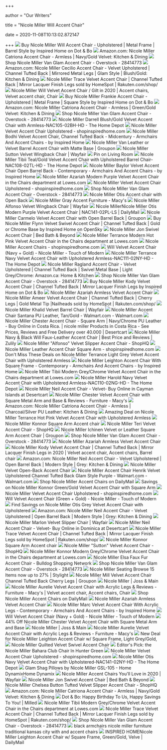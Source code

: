 +++
        
author = "Our Writers"
        
title = "Nicole Miller Will Accent Chair"
        
date = 2020-11-08T10:13:02.872147
        
+++
[ ![](https://cdn1.ykso.co/inspiredhome/product/nicole-miller-will-accent-chair-upholstered-metal-frame-barrel-style/images/5a6abda/1559065233/generous.jpg)](https://cdn1.ykso.co/inspiredhome/product/nicole-miller-will-accent-chair-upholstered-metal-frame-barrel-style/images/5a6abda/1559065233/generous.jpg) Buy Nicole Miller Will Accent Chair - Upholstered | Metal Frame | Barrel  Style by Inspired Home on Dot & Bo
[ ![](https://images-na.ssl-images-amazon.com/images/I/81iUP80ArbL._AC_SL1500_.jpg)](https://images-na.ssl-images-amazon.com/images/I/81iUP80ArbL._AC_SL1500_.jpg) Amazon.com: Nicole Miller Catriona Accent Chair - Armless | Navy/Gold  Velvet: Kitchen & Dining
[ ![](https://ak1.ostkcdn.com/images/products/28414773/Nicole-Miller-Van-Accent-Chair-Leather-PU-or-Velvet-Matte-Black-Base-022c9b3a-8cec-4729-b0bc-6f9a2b30d623_600.jpg?impolicy=medium)](https://ak1.ostkcdn.com/images/products/28414773/Nicole-Miller-Van-Accent-Chair-Leather-PU-or-Velvet-Matte-Black-Base-022c9b3a-8cec-4729-b0bc-6f9a2b30d623_600.jpg?impolicy=medium) Shop Nicole Miller Van Glam Accent Chair - Overstock - 28414773
[ ![](https://images-na.ssl-images-amazon.com/images/I/81PUJYYEa-L._AC_SL1500_.jpg)](https://images-na.ssl-images-amazon.com/images/I/81PUJYYEa-L._AC_SL1500_.jpg) Amazon.com: Nicole Miller Cecilio Accent Chair - Velvet Upholstered |  Channel Tufted Back | Mirrored Metal Legs | Glam Style | Blush/Gold:  Kitchen & Dining
[ ![](https://tshop.r10s.com/5c6/65e/287a/3202/80de/aa6a/6518/1135e9ab170242ac110002.jpg)](https://tshop.r10s.com/5c6/65e/287a/3202/80de/aa6a/6518/1135e9ab170242ac110002.jpg) Nicole Miller Trace Velvet Accent Chair | Channel Tufted Back | Mirror  Lacquer Finish Legs sold by HomeSpot | Rakuten.com/shop/
[ ![](https://i.pinimg.com/474x/c6/f8/6b/c6f86b893b88728611ae6ab6dd251c74.jpg)](https://i.pinimg.com/474x/c6/f8/6b/c6f86b893b88728611ae6ab6dd251c74.jpg) Nicole Miller Will Velvet Accent Chair / Gilt in 2020 | Accent chairs,  Velvet accent chair, Chair
[ ![](https://cdn1.ykso.co/inspiredhome/product/nicole-miller-frankie-accent-chair-upholstered-metal-frame-square-style/images/d5e539b/1559065239/generous.jpg)](https://cdn1.ykso.co/inspiredhome/product/nicole-miller-frankie-accent-chair-upholstered-metal-frame-square-style/images/d5e539b/1559065239/generous.jpg) Buy Nicole Miller Frankie Accent Chair - Upholstered | Metal Frame | Square  Style by Inspired Home on Dot & Bo
[ ![](https://images-na.ssl-images-amazon.com/images/I/81VJph8ABCL._AC_SL1500_.jpg)](https://images-na.ssl-images-amazon.com/images/I/81VJph8ABCL._AC_SL1500_.jpg) Amazon.com: Nicole Miller Catriona Accent Chair - Armless | Green/Gold  Velvet: Kitchen & Dining
[ ![](https://ak1.ostkcdn.com/images/products/28414773/Nicole-Miller-Van-Accent-Chair-Leather-PU-or-Velvet-Matte-Black-Base-b2d78681-9775-4e4c-ac82-72b325d62987_600.jpg?impolicy=medium)](https://ak1.ostkcdn.com/images/products/28414773/Nicole-Miller-Van-Accent-Chair-Leather-PU-or-Velvet-Matte-Black-Base-b2d78681-9775-4e4c-ac82-72b325d62987_600.jpg?impolicy=medium) Shop Nicole Miller Van Glam Accent Chair - Overstock - 28414773
[ ![](https://images.homedepot-static.com/productImages/9079a4ad-ec55-4479-b5c3-1f4cb0c1f5ca/svn/blush-gold-velvet-nicole-miller-accent-chairs-nac105-02bh-hd-64_1000.jpg)](https://images.homedepot-static.com/productImages/9079a4ad-ec55-4479-b5c3-1f4cb0c1f5ca/svn/blush-gold-velvet-nicole-miller-accent-chairs-nac105-02bh-hd-64_1000.jpg) Nicole Miller Darrell Blush/Gold Velvet Accent Chair with  Armless-NAC105-02BH-HD - The Home Depot
[ ![](https://cdn.shopify.com/s/files/1/2942/0200/products/accent-chair-neil-accent-chair-1_2000x.jpg?v=1601598440)](https://cdn.shopify.com/s/files/1/2942/0200/products/accent-chair-neil-accent-chair-1_2000x.jpg?v=1601598440) Nicole Miller Velvet Accent Chair Upholstered - shopinspiredhome.com
[ ![](https://st.hzcdn.com/simgs/42b146620e9f6e37_9-7001/home-design.jpg)](https://st.hzcdn.com/simgs/42b146620e9f6e37_9-7001/home-design.jpg) Nicole Miller Bodhi Velvet Accent Chair, Channel Tufted Back - Midcentury -  Armchairs And Accent Chairs - by Inspired Home
[ ![](https://img.grouponcdn.com/stores/4KRyqNo5kM2XUHqTVDSthNtoTH1b/storesoi28235803-3333x2000/v1/c700x420.jpg)](https://img.grouponcdn.com/stores/4KRyqNo5kM2XUHqTVDSthNtoTH1b/storesoi28235803-3333x2000/v1/c700x420.jpg) Nicole Miller Van Leather or Velvet Barrel Accent Chair with Matte Base |  Groupon
[ ![](https://secure.img1-fg.wfcdn.com/im/33497361/resize-h800-w800%5Ecompr-r85/8832/88327745/Sutton+Velvet+Wingback+Chair.jpg)](https://secure.img1-fg.wfcdn.com/im/33497361/resize-h800-w800%5Ecompr-r85/8832/88327745/Sutton+Velvet+Wingback+Chair.jpg) Nicole Miller Sutton Velvet Wingback Chair | Wayfair
[ ![](https://i.pinimg.com/originals/2f/bb/37/2fbb37df03ae53406c2398da05c2e1de.jpg)](https://i.pinimg.com/originals/2f/bb/37/2fbb37df03ae53406c2398da05c2e1de.jpg) Pin on Living Room
[ ![](https://images.homedepot-static.com/productImages/c8897d7c-65e9-43a3-b83a-c5230924745d/svn/teal-gold-velvet-nicole-miller-accent-chairs-nac108-02tl-hd-31_600.jpg)](https://images.homedepot-static.com/productImages/c8897d7c-65e9-43a3-b83a-c5230924745d/svn/teal-gold-velvet-nicole-miller-accent-chairs-nac108-02tl-hd-31_600.jpg) Nicole Miller Tibii Teal/Gold Velvet Accent Chair with Upholstered Barrel  Chair-NAC108-02TL-HD - The Home Depot
[ ![](https://st.hzcdn.com/simgs/0b51cc9d0e9f6e5b_9-3042/home-design.jpg)](https://st.hzcdn.com/simgs/0b51cc9d0e9f6e5b_9-3042/home-design.jpg) Nicole Miller Baylor Velvet Accent Chair Open Barrel Back - Contemporary -  Armchairs And Accent Chairs - by Inspired Home
[ ![](http://mobileimages.lowes.com/product/converted/100242/1002429406.jpg)](http://mobileimages.lowes.com/product/converted/100242/1002429406.jpg) Nicole Miller Azariah Modern Purple Velvet Accent Chair in the Chairs  department at Lowes.com
[ ![](https://cdn.shopify.com/s/files/1/2942/0200/products/accent-chair-neil-accent-chair-7_1200x.jpg?v=1601598239)](https://cdn.shopify.com/s/files/1/2942/0200/products/accent-chair-neil-accent-chair-7_1200x.jpg?v=1601598239) Nicole Miller Velvet Accent Chair Upholstered - shopinspiredhome.com
[ ![](https://ak1.ostkcdn.com/images/products/28414773/Nicole-Miller-Van-Accent-Chair-Leather-PU-or-Velvet-Matte-Black-Base-05ec1f60-7ff0-4a72-b63f-8012bb36af8f_600.jpg?impolicy=medium)](https://ak1.ostkcdn.com/images/products/28414773/Nicole-Miller-Van-Accent-Chair-Leather-PU-or-Velvet-Matte-Black-Base-05ec1f60-7ff0-4a72-b63f-8012bb36af8f_600.jpg?impolicy=medium) Shop Nicole Miller Van Glam Accent Chair - Overstock - 28414773
[ ![](https://c.shld.net/rpx/i/s/pi/mp/10431025/prod_4696137903?src=http%3A%2F%2Fimages.salsify.com%2Fimage%2Fupload%2Fs--te1gShv8--%2Fddnqgnexpcancuujqjlf.jpg&d=aefd880f6e7d700bf6273bf82a4c6af68b7ffed1&hei=333&wid=333&op_sharpen=1)](https://c.shld.net/rpx/i/s/pi/mp/10431025/prod_4696137903?src=http%3A%2F%2Fimages.salsify.com%2Fimage%2Fupload%2Fs--te1gShv8--%2Fddnqgnexpcancuujqjlf.jpg&d=aefd880f6e7d700bf6273bf82a4c6af68b7ffed1&hei=333&wid=333&op_sharpen=1) Nicole Miller Otis Accent chair with Open Back
[ ![](https://slimages.macysassets.com/is/image/MCY/products/5/optimized/16937965_fpx.tif?$browse$&wid=224&fmt=jpeg)](https://slimages.macysassets.com/is/image/MCY/products/5/optimized/16937965_fpx.tif?$browse$&wid=224&fmt=jpeg) Nicole Miller Gray Accent Furniture - Macy's
[ ![](https://secure.img1-fg.wfcdn.com/im/85066327/resize-h800-w800%5Ecompr-r85/8832/88328243/Alfonso+Velvet+Wingback+Chair.jpg)](https://secure.img1-fg.wfcdn.com/im/85066327/resize-h800-w800%5Ecompr-r85/8832/88328243/Alfonso+Velvet+Wingback+Chair.jpg) Nicole Miller Alfonso Velvet Wingback Chair | Wayfair
[ ![](https://images.lowes.com/product/converted/100242/1002427274.jpg)](https://images.lowes.com/product/converted/100242/1002427274.jpg) Nicole MillerNicole Miller Otis Modern Purple Velvet Accent Chair |  NAC141-02PL-LS | DailyMail
[ ![](https://img.grouponcdn.com/deal/3cGCtJSQGTA3yQtmoTjMDUt3kzok/3c-2048x1229/v1/c700x420.jpg)](https://img.grouponcdn.com/deal/3cGCtJSQGTA3yQtmoTjMDUt3kzok/3c-2048x1229/v1/c700x420.jpg) Nicole Miller Carmelo Velvet Accent Chair with Open Barrel Back | Groupon
[ ![](https://cdn1.ykso.co/inspiredhome/product/nicole-miller-flynn-velvet-swivel-accent-chair-channel-tufted-back-gold-or-chrome-base/images/339a21b/1563551908/generous.jpg)](https://cdn1.ykso.co/inspiredhome/product/nicole-miller-flynn-velvet-swivel-accent-chair-channel-tufted-back-gold-or-chrome-base/images/339a21b/1563551908/generous.jpg) Buy Nicole Miller Flynn Velvet Swivel Accent Chair | Channel Tufted Back |  Gold or Chrome Base by Inspired Home on OpenSky
[ ![](https://b3h2.scene7.com/is/image/BedBathandBeyond/334027369227882p?$690$&wid=690&hei=690)](https://b3h2.scene7.com/is/image/BedBathandBeyond/334027369227882p?$690$&wid=690&hei=690) Nicole Miller Jon Swivel Accent Chair | Bed Bath & Beyond
[ ![](http://mobileimages.lowes.com/product/converted/100242/1002427176.jpg?size=pdhi)](http://mobileimages.lowes.com/product/converted/100242/1002427176.jpg?size=pdhi) Nicole Miller Terrance Modern Hot Pink Velvet Accent Chair in the Chairs  department at Lowes.com
[ ![](https://cdn.shopify.com/s/files/1/2942/0200/products/accent-chair-aurelie-accent-chair-1_2000x.jpg?v=1601596965)](https://cdn.shopify.com/s/files/1/2942/0200/products/accent-chair-aurelie-accent-chair-1_2000x.jpg?v=1601596965) Nicole Miller Accent Chairs - shopinspiredhome.com
[ ![](https://cdn-s3.touchofmodern.com/products/001/553/846/fa65c4759a33e61f1a029db2420f1f70_large.jpg?1562374173)](https://cdn-s3.touchofmodern.com/products/001/553/846/fa65c4759a33e61f1a029db2420f1f70_large.jpg?1562374173) Will Velvet Accent Chair (Navy + Gold) - Nicole Miller - Touch of Modern
[ ![](https://images.homedepot-static.com/productImages/a9307f9e-cbe7-4ae5-b4c5-61f9d12bdc4c/svn/navy-velvet-nicole-miller-accent-chairs-nac111-02ny-hd-64_1000.jpg)](https://images.homedepot-static.com/productImages/a9307f9e-cbe7-4ae5-b4c5-61f9d12bdc4c/svn/navy-velvet-nicole-miller-accent-chairs-nac111-02ny-hd-64_1000.jpg) Nicole Miller Terrance Navy Velvet Accent Chair with Upholstered  Armless-NAC111-02NY-HD - The Home Depot
[ ![](https://images-na.ssl-images-amazon.com/images/I/81cUqk5nqUL._AC_SX522_.jpg)](https://images-na.ssl-images-amazon.com/images/I/81cUqk5nqUL._AC_SX522_.jpg) Nicole Miller Ragland Accent Chair - Velvet Upholstered | Channel Tufted  Back | Swivel Metal Base | Light Grey/Chrome: Amazon.ca: Home & Kitchen
[ ![](https://ak1.ostkcdn.com/images/products/28414773/Nicole-Miller-Van-Accent-Chair-Leather-PU-or-Velvet-Matte-Black-Base-01bc6b6e-3e78-4be2-a200-238023732ebf_600.jpg?impolicy=medium)](https://ak1.ostkcdn.com/images/products/28414773/Nicole-Miller-Van-Accent-Chair-Leather-PU-or-Velvet-Matte-Black-Base-01bc6b6e-3e78-4be2-a200-238023732ebf_600.jpg?impolicy=medium) Shop Nicole Miller Van Glam Accent Chair - Overstock - 28414773
[ ![](https://cdn1.ykso.co/inspiredhome/product/nicole-miller-kody-velvet-accent-chair-channel-tufted-back-mirror-lacquer-finish-legs/images/a53640e/1563551926/generous.jpg)](https://cdn1.ykso.co/inspiredhome/product/nicole-miller-kody-velvet-accent-chair-channel-tufted-back-mirror-lacquer-finish-legs/images/a53640e/1563551926/generous.jpg) Buy Nicole Miller Kody Velvet Accent Chair | Channel Tufted Back | Mirror  Lacquer Finish Legs by Inspired Home on Dot & Bo
[ ![](https://c.shld.net/rpx/i/s/pi/mp/10431025/prod_4696140703?src=http%3A%2F%2Fimages.salsify.com%2Fimage%2Fupload%2Fs--0ArdLhQu--%2Fksd8ael4y2fmrb8vgyrw.jpg&d=aba51b5ec51a6bdde3214c1ecaaa3e21849fd30a&?hei=64&wid=64&qlt=50)](https://c.shld.net/rpx/i/s/pi/mp/10431025/prod_4696140703?src=http%3A%2F%2Fimages.salsify.com%2Fimage%2Fupload%2Fs--0ArdLhQu--%2Fksd8ael4y2fmrb8vgyrw.jpg&d=aba51b5ec51a6bdde3214c1ecaaa3e21849fd30a&?hei=64&wid=64&qlt=50) Nicole Miller Azariah Armless Velvet Accent Chair
[ ![](https://tshop.r10s.com/576/6a8/dffd/261b/70aa/aa0e/652e/119ce9b3000242ac110004.jpg)](https://tshop.r10s.com/576/6a8/dffd/261b/70aa/aa0e/652e/119ce9b3000242ac110004.jpg) Nicole Miller Ameer Velvet Accent Chair | Channel Tufted Back | Cherry Legs  | Gold Metal Tip |Nailheads sold by HomeSpot | Rakuten.com/shop/
[ ![](https://secure.img1-fg.wfcdn.com/im/09569745/resize-h800-w800%5Ecompr-r85/8832/88327116/Khalid+Velvet+Barrel+Chair.jpg)](https://secure.img1-fg.wfcdn.com/im/09569745/resize-h800-w800%5Ecompr-r85/8832/88327116/Khalid+Velvet+Barrel+Chair.jpg) Nicole Miller Khalid Velvet Barrel Chair | Wayfair
[ ![](https://i5.walmartimages.com/asr/520cc319-d64b-4821-896e-f1cba88fe330_2.538adcfc44846b3e965077e4db1ae8d0.jpeg)](https://i5.walmartimages.com/asr/520cc319-d64b-4821-896e-f1cba88fe330_2.538adcfc44846b3e965077e4db1ae8d0.jpeg) Nicole Miller Accent Chair Santana PU Leather, Tan/Gold - Walmart.com -  Walmart.com
[ ![](https://images-na.ssl-images-amazon.com/images/I/91RD%2BQlvoHL.jpg)](https://images-na.ssl-images-amazon.com/images/I/91RD%2BQlvoHL.jpg) Nicole Miller Chester Accent Chair - Square Arm | Navy/Chrome PU Leather -  Buy Online in Costa Rica. | nicole miller Products in Costa Rica - See  Prices, Reviews and Free Delivery over 40.000 | Desertcart
[ ![](https://cfcdn.zulily.com/images/cache/product/452x1000/360248/zu71299715_main_tm1554325677.jpg)](https://cfcdn.zulily.com/images/cache/product/452x1000/360248/zu71299715_main_tm1554325677.jpg) Nicole Miller Navy & Black Will Faux-Leather Accent Chair | Best Price and  Reviews | Zulily
[ ![](https://images.shophq.com/is/image/ShopHQ/490-567?DefaultImage=1&$472x472_jpg$)](https://images.shophq.com/is/image/ShopHQ/490-567?DefaultImage=1&$472x472_jpg$) Nicole Miller "Alfonso" Velvet Slipper Accent Chair - ShopHQ
[ ![](https://cdn.shopify.com/s/files/1/2942/0200/products/accent-chair-chester-leather-accent-chair-1_1200x.jpg?v=1601597596)](https://cdn.shopify.com/s/files/1/2942/0200/products/accent-chair-chester-leather-accent-chair-1_1200x.jpg?v=1601597596) Nicole Miller Leather Accent Chair Square Arm - shopinspiredhome.com
[ ![](https://images.prod.meredith.com/product/863d54ece3477f8a1833f1a309d5cdc4/1580875626654/l/nicole-miller-terrance-light-grey-velvet-accent-chair-with-upholstered-armless)](https://images.prod.meredith.com/product/863d54ece3477f8a1833f1a309d5cdc4/1580875626654/l/nicole-miller-terrance-light-grey-velvet-accent-chair-with-upholstered-armless) Don't Miss These Deals on Nicole Miller Terrance Light Grey Velvet Accent  Chair with Upholstered Armless
[ ![](https://st.hzcdn.com/simgs/7d51317f0e9f6f35_9-3746/home-design.jpg)](https://st.hzcdn.com/simgs/7d51317f0e9f6f35_9-3746/home-design.jpg) Nicole Miller Leighton Accent Chair With Square Frame - Contemporary -  Armchairs And Accent Chairs - by Inspired Home
[ ![](https://mobileimages.lowes.com/product/converted/100242/1002429262.jpg?size=lg)](https://mobileimages.lowes.com/product/converted/100242/1002429262.jpg?size=lg) Nicole Miller Tibii Modern Grey/Chrome Velvet Accent Chair in the Chairs  department at Lowes.com
[ ![](https://images.homedepot-static.com/productImages/b437fbb2-bcb7-46fb-85be-8f871b7fdc77/svn/navy-velvet-nicole-miller-accent-chairs-nac110-02ng-hd-31_600.jpg)](https://images.homedepot-static.com/productImages/b437fbb2-bcb7-46fb-85be-8f871b7fdc77/svn/navy-velvet-nicole-miller-accent-chairs-nac110-02ng-hd-31_600.jpg) Nicole Miller Harold Navy Velvet Accent Chair with Upholstered  Armless-NAC110-02NG-HD - The Home Depot
[ ![](https://images-na.ssl-images-amazon.com/images/I/81nAhwZ551L.jpg)](https://images-na.ssl-images-amazon.com/images/I/81nAhwZ551L.jpg) Nicole Miller Neil Accent Chair - Velvet- Buy Online in Cayman Islands at  Desertcart
[ ![](https://slimages.macys.com/is/image/MCY/products/0/optimized/16400990_fpx.tif?op_sharpen=1&wid=500&hei=613&fit=fit,1&$filtersm$)](https://slimages.macys.com/is/image/MCY/products/0/optimized/16400990_fpx.tif?op_sharpen=1&wid=500&hei=613&fit=fit,1&$filtersm$) Nicole Miller Chester Velvet Accent Chair with Square Metal Arm and Base &  Reviews - Furniture - Macy's
[ ![](https://images-na.ssl-images-amazon.com/images/I/81FBu80ps-L._AC_SX522_.jpg)](https://images-na.ssl-images-amazon.com/images/I/81FBu80ps-L._AC_SX522_.jpg) Amazon.com: Nicole Miller Catriona Accent Chair - Armless | Charcoal/Silver  PU Leather: Kitchen & Dining
[ ![](https://images.prod.meredith.com/product/ac70b61d9e8f29aa45ae32da2f3b826e/1566576004448/l/nicole-miller-terrance-hot-pink-velvet-accent-chair-with-upholstered-armless)](https://images.prod.meredith.com/product/ac70b61d9e8f29aa45ae32da2f3b826e/1566576004448/l/nicole-miller-terrance-hot-pink-velvet-accent-chair-with-upholstered-armless) Amazing Deal on Nicole Miller Terrance Hot Pink Velvet Accent Chair with  Upholstered Armless
[ ![](https://c.shld.net/rpx/i/s/pi/mp/10431025/prod_4696122303?src=https%3A%2F%2Fek.cwa.sellercloud.com%2Fimages%2Fproducts%2FNAC104-02GN%2Fa30c3b4e-3e3b-434c-8376-5a800b932e3e.jpg&d=17109eb97ae2baf1d608f4c31e04b32174c87c28&hei=333&wid=333&op_sharpen=1)](https://c.shld.net/rpx/i/s/pi/mp/10431025/prod_4696122303?src=https%3A%2F%2Fek.cwa.sellercloud.com%2Fimages%2Fproducts%2FNAC104-02GN%2Fa30c3b4e-3e3b-434c-8376-5a800b932e3e.jpg&d=17109eb97ae2baf1d608f4c31e04b32174c87c28&hei=333&wid=333&op_sharpen=1) Nicole Miller Konnor Square Arm Accent chair
[ ![](https://images.shophq.com/is/image/ShopHQ/soldout_2008_overlay_1?$product=ShopHQ/490-523&$400x400_jpg$)](https://images.shophq.com/is/image/ShopHQ/soldout_2008_overlay_1?$product=ShopHQ/490-523&$400x400_jpg$) Nicole Miller Teri Velvet Accent Chair - ShopHQ
[ ![](https://img.grouponcdn.com/stores/3cBeJ5SZ9hbU9AuSpxScvEqYHbYa/storesoi28231973-3333x2000/v1/c700x420.jpg)](https://img.grouponcdn.com/stores/3cBeJ5SZ9hbU9AuSpxScvEqYHbYa/storesoi28231973-3333x2000/v1/c700x420.jpg) Nicole Miller Ichinen Velvet or Leather Square Arm Accent Chair | Groupon
[ ![](https://ak1.ostkcdn.com/images/products/28414773/Nicole-Miller-Van-Accent-Chair-Leather-PU-or-Velvet-Matte-Black-Base-9ae54d2d-2a8e-4821-8424-8826f31dfb65_600.jpg?impolicy=medium)](https://ak1.ostkcdn.com/images/products/28414773/Nicole-Miller-Van-Accent-Chair-Leather-PU-or-Velvet-Matte-Black-Base-9ae54d2d-2a8e-4821-8424-8826f31dfb65_600.jpg?impolicy=medium) Shop Nicole Miller Van Glam Accent Chair - Overstock - 28414773
[ ![](https://c.shld.net/rpx/i/s/pi/mp/10431025/prod_4696141503?src=http%3A%2F%2Fimages.salsify.com%2Fimage%2Fupload%2Fs--etY9WaHs--%2Fytztfjlgx2tnhghaueim.jpg&d=b678f3f4e854dae950c8f657f7ff6edf6300ae3f&hei=333&wid=333&op_sharpen=1)](https://c.shld.net/rpx/i/s/pi/mp/10431025/prod_4696141503?src=http%3A%2F%2Fimages.salsify.com%2Fimage%2Fupload%2Fs--etY9WaHs--%2Fytztfjlgx2tnhghaueim.jpg&d=b678f3f4e854dae950c8f657f7ff6edf6300ae3f&hei=333&wid=333&op_sharpen=1) Nicole Miller Azariah Armless Velvet Accent Chair
[ ![](https://i.pinimg.com/564x/bf/93/f2/bf93f2c43894a7248c9f31a9eb58284f.jpg)](https://i.pinimg.com/564x/bf/93/f2/bf93f2c43894a7248c9f31a9eb58284f.jpg) Nicole Miller Kody Velvet Accent Chair | Channel Tufted Back | Mirror  Lacquer Finish Legs in 2020 | Velvet accent chair, Accent chairs, Barrel  chair
[ ![](https://m.media-amazon.com/images/I/61nbm+Q4LuL._AC_.__US500__.jpg)](https://m.media-amazon.com/images/I/61nbm+Q4LuL._AC_.__US500__.jpg) Amazon.com: Nicole Miller Neil Accent Chair - Velvet Upholstered | Open  Barrel Back | Modern Style | Grey: Kitchen & Dining
[ ![](https://lastcall.scene7.com/is/image/lastcall/LCHD3UC_41_b?&wid=400&height=500)](https://lastcall.scene7.com/is/image/lastcall/LCHD3UC_41_b?&wid=400&height=500) Nicole Miller Velvet Open-Back Accent Chair
[ ![](https://i5.walmartimages.com/asr/532750a8-6669-486b-8e15-e4bee70a9209_2.7724161a44e262c06c7770812efed91b.jpeg)](https://i5.walmartimages.com/asr/532750a8-6669-486b-8e15-e4bee70a9209_2.7724161a44e262c06c7770812efed91b.jpeg) Nicole Miller Accent Chair Henrik Velvet Upholstered Channel Tufted Back  Glam Style Purple - Walmart.com - Walmart.com
[ ![](https://d2-pub.bizrate.com/image/obj/11543238569;sq=400)](https://d2-pub.bizrate.com/image/obj/11543238569;sq=400) Shop Nicole Miller Accent Chairs on DailyMail
[ ![](https://images.prod.meredith.com/product/3c4ea9fe8cd9d987a7ea1b0d6308b8c8/1566641456027/l/nicole-miller-konnor-green-gold-velvet-accent-chair-with-square-arm)](https://images.prod.meredith.com/product/3c4ea9fe8cd9d987a7ea1b0d6308b8c8/1566641456027/l/nicole-miller-konnor-green-gold-velvet-accent-chair-with-square-arm) Savings on Nicole Miller Konnor Green/Gold Velvet Accent Chair with Square  Arm
[ ![](https://cdn.shopify.com/s/files/1/2942/0200/products/accent-chair-neil-accent-chair-3_1200x.jpg?v=1601598219)](https://cdn.shopify.com/s/files/1/2942/0200/products/accent-chair-neil-accent-chair-3_1200x.jpg?v=1601598219) Nicole Miller Velvet Accent Chair Upholstered - shopinspiredhome.com
[ ![](https://cdn-s3.touchofmodern.com/products/001/553/843/21621dc47b357c0ada148d2639b00e95_large.jpg?1562374172)](https://cdn-s3.touchofmodern.com/products/001/553/843/21621dc47b357c0ada148d2639b00e95_large.jpg?1562374172) Will Velvet Accent Chair (Green + Gold) - Nicole Miller - Touch of Modern
[ ![](https://images.prod.meredith.com/product/033e876227b3b0463e80dede71b00803/1591869898840/l/nicole-miller-otis-grey-velvet-accent-chair-with-upholstered)](https://images.prod.meredith.com/product/033e876227b3b0463e80dede71b00803/1591869898840/l/nicole-miller-otis-grey-velvet-accent-chair-with-upholstered) Find Savings on Nicole Miller Otis Grey Velvet Accent Chair with Upholstered
[ ![](https://images-na.ssl-images-amazon.com/images/I/81BTVQpArYL._AC_SX466_.jpg)](https://images-na.ssl-images-amazon.com/images/I/81BTVQpArYL._AC_SX466_.jpg) Amazon.com: Nicole Miller Neil Accent Chair - Velvet Upholstered | Open  Barrel Back | Modern Style | Grey: Kitchen & Dining
[ ![](https://secure.img1-fg.wfcdn.com/im/44944567/resize-h800-w800%5Ecompr-r85/8832/88328452/Marlon+Velvet+Slipper+Chair.jpg)](https://secure.img1-fg.wfcdn.com/im/44944567/resize-h800-w800%5Ecompr-r85/8832/88328452/Marlon+Velvet+Slipper+Chair.jpg) Nicole Miller Marlon Velvet Slipper Chair | Wayfair
[ ![](https://m.media-amazon.com/images/I/81JXQW7n2sL.jpg)](https://m.media-amazon.com/images/I/81JXQW7n2sL.jpg) Nicole Miller Neil Accent Chair - Velvet- Buy Online in Dominica at  Desertcart
[ ![](https://tshop.r10s.com/9e4/c75/f13a/dd70/3089/b23d/395e/11a6e9a7870242ac110004.jpg?_ex=600x600)](https://tshop.r10s.com/9e4/c75/f13a/dd70/3089/b23d/395e/11a6e9a7870242ac110004.jpg?_ex=600x600) Nicole Miller Trace Velvet Accent Chair | Channel Tufted Back | Mirror  Lacquer Finish Legs sold by HomeSpot | Rakuten.com/shop/
[ ![](https://c.shld.net/rpx/i/s/pi/mp/10431025/prod_4696121803?src=http%3A%2F%2Fimages.salsify.com%2Fimage%2Fupload%2Fs--Utr6msAV--%2Fs-bcb953c9-4a73-4a44-ba8b-1d9c9b6ede91.jpg&d=6dbdfa2ee57db109f252d7448ca2086cf6366edf&?hei=64&wid=64&qlt=50)](https://c.shld.net/rpx/i/s/pi/mp/10431025/prod_4696121803?src=http%3A%2F%2Fimages.salsify.com%2Fimage%2Fupload%2Fs--Utr6msAV--%2Fs-bcb953c9-4a73-4a44-ba8b-1d9c9b6ede91.jpg&d=6dbdfa2ee57db109f252d7448ca2086cf6366edf&?hei=64&wid=64&qlt=50) Nicole Miller Konnor Square Arm Accent chair
[ ![](https://images.shophq.com/is/image/ShopHQ/soldout_2008_overlay_1?$product=ShopHQ/490-565&$400x400_jpg$)](https://images.shophq.com/is/image/ShopHQ/soldout_2008_overlay_1?$product=ShopHQ/490-565&$400x400_jpg$) Nicole Miller "Sutton" Velvet Accent Chair - ShopHQ
[ ![](http://mobileimages.lowes.com/product/converted/100242/1002429142.jpg)](http://mobileimages.lowes.com/product/converted/100242/1002429142.jpg) Nicole Miller Konnor Modern Grey/Chrome Velvet Accent Chair in the Chairs  department at Lowes.com
[ ![](https://images.shophq.com/is/image/ShopHQ/soldout_2008_overlay_1?$product=ShopHQ/490-477&$400x400_jpg$)](https://images.shophq.com/is/image/ShopHQ/soldout_2008_overlay_1?$product=ShopHQ/490-477&$400x400_jpg$) Nicole Miller Elsa Faux Fur Accent Chair - Bulldog Shopping Network
[ ![](https://ak1.ostkcdn.com/images/products/28414773/Nicole-Miller-Van-Accent-Chair-Leather-PU-or-Velvet-Matte-Black-Base-af0d182e-7450-4d31-8d68-a0be02860510_600.jpg?impolicy=medium)](https://ak1.ostkcdn.com/images/products/28414773/Nicole-Miller-Van-Accent-Chair-Leather-PU-or-Velvet-Matte-Black-Base-af0d182e-7450-4d31-8d68-a0be02860510_600.jpg?impolicy=medium) Shop Nicole Miller Van Glam Accent Chair - Overstock - 28414773
[ ![](https://images.stylight.net/image/upload/t_web_product_330x440bg/q_auto:eco,f_auto/pcvcdvjecqh33cgut8yc.jpg)](https://images.stylight.net/image/upload/t_web_product_330x440bg/q_auto:eco,f_auto/pcvcdvjecqh33cgut8yc.jpg) Nicole Miller Seating  Browse 15 Items now up to 27% | Stylight
[ ![](https://img.grouponcdn.com/stores/s9uKQYRzA62Kf4XKLcvY1zSCfLf/storesoi29208245-3333x2000/v1/c700x420.jpg)](https://img.grouponcdn.com/stores/s9uKQYRzA62Kf4XKLcvY1zSCfLf/storesoi29208245-3333x2000/v1/c700x420.jpg) Nicole Miller Mill Velvet Accent Chair Channel Tufted Back Cherry Legs |  Groupon
[ ![](https://secure.img1-fg.wfcdn.com/im/64709970/resize-h280-w1600%5Ecompr-r85/8241/82416128/default_name.jpg)](https://secure.img1-fg.wfcdn.com/im/64709970/resize-h280-w1600%5Ecompr-r85/8241/82416128/default_name.jpg) Nicole Miller | Joss & Main
[ ![](https://i.pinimg.com/originals/2e/5e/da/2e5eda5aa34721f554b8e17bd4655091.jpg)](https://i.pinimg.com/originals/2e/5e/da/2e5eda5aa34721f554b8e17bd4655091.jpg) Nicole Miller Aurelie Velvet Accent Chair with Acrylic Legs & Reviews -  Furniture - Macy's | Velvet accent chair, Accent chairs, Chair
[ ![](https://d4-pub.bizrate.com/image/obj/10477847487;sq=400)](https://d4-pub.bizrate.com/image/obj/10477847487;sq=400) Shop Nicole Miller Accent Chairs on DailyMail
[ ![](https://c.shld.net/rpx/i/s/pi/mp/10431025/prod_4696141003?src=http%3A%2F%2Fimages.salsify.com%2Fimage%2Fupload%2Fs--nYAP2wDc--%2Fykquqogvqmdm7wb3weto.jpg&d=21340eef92553360f380e8db99622abd6056a537&hei=333&wid=333&op_sharpen=1)](https://c.shld.net/rpx/i/s/pi/mp/10431025/prod_4696141003?src=http%3A%2F%2Fimages.salsify.com%2Fimage%2Fupload%2Fs--nYAP2wDc--%2Fykquqogvqmdm7wb3weto.jpg&d=21340eef92553360f380e8db99622abd6056a537&hei=333&wid=333&op_sharpen=1) Nicole Miller Azariah Armless Velvet Accent Chair
[ ![](https://st.hzcdn.com/simgs/be619fc50e9f6a92_4-3043/home-design.jpg)](https://st.hzcdn.com/simgs/be619fc50e9f6a92_4-3043/home-design.jpg) Nicole Miller Marc Velvet Accent Chair With Acrylic Legs - Contemporary -  Armchairs And Accent Chairs - by Inspired Home
[ ![](https://cdn-s3.touchofmodern.com/products/001/553/850/21b416e7dea78bb1a330d06200a69d89_large.jpg?1562374176)](https://cdn-s3.touchofmodern.com/products/001/553/850/21b416e7dea78bb1a330d06200a69d89_large.jpg?1562374176) Will Velvet Accent Chair (Navy + Gold) - Nicole Miller - Touch of Modern
[ ![](https://images.prod.meredith.com/product/2965a5eba4ec373f9e7d0cc550190cdb/1596794452554/l/nicole-miller-chester-velvet-accent-chair-with-square-metal-arm-and-base)](https://images.prod.meredith.com/product/2965a5eba4ec373f9e7d0cc550190cdb/1596794452554/l/nicole-miller-chester-velvet-accent-chair-with-square-metal-arm-and-base) 44% Off Nicole Miller Chester Velvet Accent Chair with Square Metal Arm and  Base
[ ![](https://secure.img1-fg.wfcdn.com/im/00737060/compr-r85/8375/83756021/default_name.jpg)](https://secure.img1-fg.wfcdn.com/im/00737060/compr-r85/8375/83756021/default_name.jpg) Nicole Miller | Joss & Main
[ ![](https://slimages.macysassets.com/is/image/MCY/products/2/optimized/16401242_fpx.tif?$browse$&wid=170&fmt=jpeg)](https://slimages.macysassets.com/is/image/MCY/products/2/optimized/16401242_fpx.tif?$browse$&wid=170&fmt=jpeg) Nicole Miller Aurelie Velvet Accent Chair with Acrylic Legs & Reviews -  Furniture - Macy's
[ ![](https://images.prod.meredith.com/product/371d2626c52b0541a86b977cff569dd1/1578153675247/l/nicole-miller-leighton-accent-chair-with-square-metal-frame-light-gray)](https://images.prod.meredith.com/product/371d2626c52b0541a86b977cff569dd1/1578153675247/l/nicole-miller-leighton-accent-chair-with-square-metal-frame-light-gray) New Deal for Nicole Miller Leighton Accent Chair w/ Square Frame, Light  Grey/Gold,
[ ![](https://images.lastcall.com/ca/1/product_assets/H/D/3/U/B/LCHD3UB_mu.jpg)](https://images.lastcall.com/ca/1/product_assets/H/D/3/U/B/LCHD3UB_mu.jpg) Nicole Miller Quilted Velvet Swivel Accent Chair
[ ![](https://fashionweekdaily.com/wp-content/uploads/2019/06/nicole-miller-LEAD.jpg)](https://fashionweekdaily.com/wp-content/uploads/2019/06/nicole-miller-LEAD.jpg) Editor's Pick: the Nicole Miller Bahara Club Chair In Hunter Green
[ ![](https://cdn.shopify.com/s/files/1/2942/0200/products/accent-chair-neil-accent-chair-6_1200x.jpg?v=1601598235)](https://cdn.shopify.com/s/files/1/2942/0200/products/accent-chair-neil-accent-chair-6_1200x.jpg?v=1601598235) Nicole Miller Velvet Accent Chair Upholstered - shopinspiredhome.com
[ ![](https://images.homedepot-static.com/productImages/f6623ec9-316d-4a3d-b356-f4f09f2be5e5/svn/navy-velvet-nicole-miller-accent-chairs-nac141-02ny-hd-1d_600.jpg)](https://images.homedepot-static.com/productImages/f6623ec9-316d-4a3d-b356-f4f09f2be5e5/svn/navy-velvet-nicole-miller-accent-chairs-nac141-02ny-hd-1d_600.jpg) Nicole Miller Otis Navy Velvet Accent Chair with Upholstered-NAC141-02NY-HD  - The Home Depot
[ ![](http://www.homedynamix.com/wp-content/uploads/2019/11/GLAMSHAGDP_GSL-105_RS.jpg)](http://www.homedynamix.com/wp-content/uploads/2019/11/GLAMSHAGDP_GSL-105_RS.jpg) Glam Shag Pillows by Nicole Miller GSL-105 - Home DynamixHome Dynamix
[ ![](https://secure.img1-ag.wfcdn.com/im/31089480/resize-h160-w160%5Ecompr-r85/8007/80078055/Nicole+Miller+Keenan+25%2522+Armchair.jpg)](https://secure.img1-ag.wfcdn.com/im/31089480/resize-h160-w160%5Ecompr-r85/8007/80078055/Nicole+Miller+Keenan+25%2522+Armchair.jpg) Nicole Miller Accent Chairs You'll Love in 2020 | Wayfair
[ ![](https://b3h2.scene7.com/is/image/BedBathandBeyond/160953963772807p?$140$&wid=140&hei=140)](https://b3h2.scene7.com/is/image/BedBathandBeyond/160953963772807p?$140$&wid=140&hei=140) Nicole Miller Jon Swivel Accent Chair | Bed Bath & Beyond
[ ![](https://images.shophq.com/is/image/ShopHQ/soldout_2008_overlay_1?$product=ShopHQ/490-509&$400x400_jpg$)](https://images.shophq.com/is/image/ShopHQ/soldout_2008_overlay_1?$product=ShopHQ/490-509&$400x400_jpg$) Nicole Miller Chelsea Button Tufted Velvet Slipper Accent Chair - ShopHQ
[ ![](https://m.media-amazon.com/images/I/610q+90-oYL._AC_UL400_.jpg)](https://m.media-amazon.com/images/I/610q+90-oYL._AC_UL400_.jpg) Amazon.com: Nicole Miller Catriona Accent Chair - Armless | Navy/Gold  Velvet: Kitchen & Dining
[ ![](https://images.milled.com/2020-01-11/tzpDgNWJ4iWe1fOP/c@2x.jpg)](https://images.milled.com/2020-01-11/tzpDgNWJ4iWe1fOP/c@2x.jpg) Dot & Bo: Happy Birthday To Us, Happy Savings To You! | Milled
[ ![](http://mobileimages.lowes.com/product/converted/100242/1002429286.jpg?size=pdhi)](http://mobileimages.lowes.com/product/converted/100242/1002429286.jpg?size=pdhi) Nicole Miller Tibii Modern Grey/Chrome Velvet Accent Chair in the Chairs  department at Lowes.com
[ ![](https://tshop.r10s.com/ca6/6af/2051/dfe3/80d1/aabd/655e/1188e9ab170242ac110002.jpg?_ex=600x600)](https://tshop.r10s.com/ca6/6af/2051/dfe3/80d1/aabd/655e/1188e9ab170242ac110002.jpg?_ex=600x600) Nicole Miller Trace Velvet Accent Chair | Channel Tufted Back | Mirror  Lacquer Finish Legs sold by HomeSpot | Rakuten.com/shop/
[ ![](https://ak1.ostkcdn.com/images/products/28414773/Nicole-Miller-Van-Accent-Chair-Leather-PU-or-Velvet-Matte-Black-Base-142b5c6b-aeb6-4c99-893c-6fe8aeddde97_600.jpg?impolicy=medium)](https://ak1.ostkcdn.com/images/products/28414773/Nicole-Miller-Van-Accent-Chair-Leather-PU-or-Velvet-Matte-Black-Base-142b5c6b-aeb6-4c99-893c-6fe8aeddde97_600.jpg?impolicy=medium) Shop Nicole Miller Van Glam Accent Chair - Overstock - 28414773
[ ![](https://madebymood.com/wp-content/uploads/2018/01/black-armchairs-nicole-miller-furniture-with-pine-blades-traditional-kansas-city-and-.jpg)](https://madebymood.com/wp-content/uploads/2018/01/black-armchairs-nicole-miller-furniture-with-pine-blades-traditional-kansas-city-and-.jpg) black armchairs nicole miller furniture traditional kansas city with and accent  chairs
[ ![](https://st.hzcdn.com/fimgs/d5718fa10e9f6d65_6802-w600-h600-b1-p10--home-design.jpg)](https://st.hzcdn.com/fimgs/d5718fa10e9f6d65_6802-w600-h600-b1-p10--home-design.jpg) INSPIRED HOMENicole Miller Leighton Accent Chair w/ Square Frame,  Green/Gold, Velve | DailyMail
